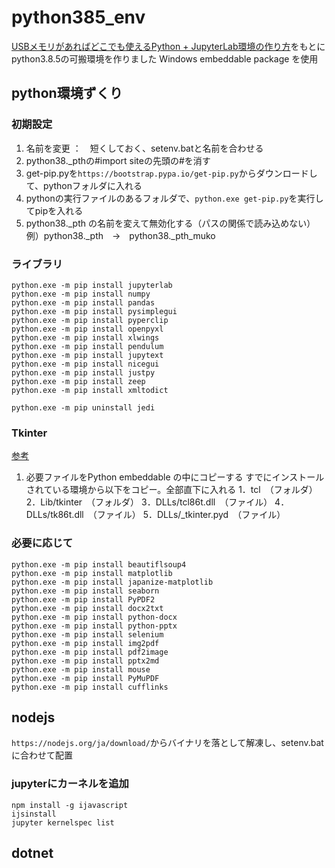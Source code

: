 # python385_env

[USBメモリがあればどこでも使えるPython + JupyterLab環境の作り方](https://gammasoft.jp/blog/python-and-jupyterlab-in-usb-stick/)をもとにpython3.8.5の可搬環境を作りました
Windows embeddable package を使用 

## python環境ずくり

### 初期設定
1. 名前を変更 ：　短くしておく、setenv.batと名前を合わせる
1. python38._pthの#import siteの先頭の#を消す
1. get-pip.pyを`https://bootstrap.pypa.io/get-pip.py`からダウンロードして、pythonフォルダに入れる
1. pythonの実行ファイルのあるフォルダで、`python.exe get-pip.py`を実行してpipを入れる
1. python38._pth の名前を変えて無効化する（パスの関係で読み込めない）
   例）python38._pth　→　python38._pth_muko


### ライブラリ
```
python.exe -m pip install jupyterlab
python.exe -m pip install numpy
python.exe -m pip install pandas
python.exe -m pip install pysimplegui
python.exe -m pip install pyperclip
python.exe -m pip install openpyxl
python.exe -m pip install xlwings
python.exe -m pip install pendulum
python.exe -m pip install jupytext
python.exe -m pip install nicegui
python.exe -m pip install justpy
python.exe -m pip install zeep
python.exe -m pip install xmltodict
```

```
python.exe -m pip uninstall jedi
```

### Tkinter
[参考](https://tanakatarou.tech/345/)

1. 必要ファイルをPython embeddable の中にコピーする
   すでにインストールされている環境から以下をコピー。全部直下に入れる
    1．tcl　（フォルダ）
    2．Lib/tkinter　（フォルダ）
    3．DLLs/tcl86t.dll　（ファイル）
    4．DLLs/tk86t.dll　（ファイル）
    5．DLLs/_tkinter.pyd　（ファイル）

### 必要に応じて
```
python.exe -m pip install beautiflsoup4
python.exe -m pip install matplotlib
python.exe -m pip install japanize-matplotlib
python.exe -m pip install seaborn
python.exe -m pip install PyPDF2
python.exe -m pip install docx2txt
python.exe -m pip install python-docx
python.exe -m pip install python-pptx
python.exe -m pip install selenium
python.exe -m pip install img2pdf
python.exe -m pip install pdf2image
python.exe -m pip install pptx2md
python.exe -m pip install mouse
python.exe -m pip install PyMuPDF
python.exe -m pip install cufflinks
```


## nodejs

`https://nodejs.org/ja/download/`からバイナリを落として解凍し、setenv.batに合わせて配置

### jupyterにカーネルを追加

```
npm install -g ijavascript
ijsinstall
jupyter kernelspec list
```

## dotnet

